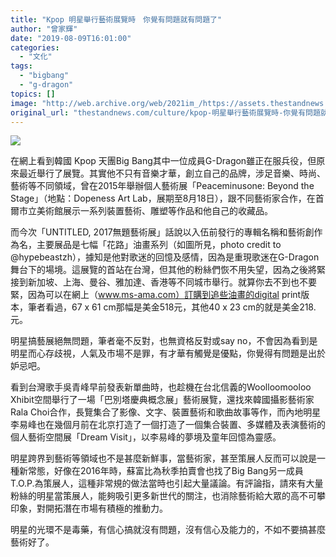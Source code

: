 ```yaml
---
title: "Kpop 明星舉行藝術展覽時　你覺有問題就有問題了"
author: "曾家輝"
date: "2019-08-09T16:01:00"
categories:
  - "文化"
tags:
  - "bigbang"
  - "g-dragon"
topics: []
image: "http://web.archive.org/web/2021im_/https://assets.thestandnews.com/media/photos/67704109_374490409932300_2113154653007904768_n_nUi7z.jpg"
original_url: "thestandnews.com/culture/kpop-明星舉行藝術展覽時-你覺有問題就有問題了"
---
```

![](http://web.archive.org/web/2021im_/https://assets.thestandnews.com/media/photos/67704109_374490409932300_2113154653007904768_n_nUi7z.jpg)

在網上看到韓國 Kpop 天團Big Bang其中一位成員G-Dragon雖正在服兵役，但原來最近舉行了展覽。其實他不只有音樂才華，創立自己的品牌，涉足音樂、時尚、藝術等不同領域，曾在2015年舉辦個人藝術展「Peaceminusone: Beyond the Stage」（地點：Dopeness Art Lab，展期至8月18日），跟不同藝術家合作，在首爾市立美術館展示一系列裝置藝術、雕塑等作品和他自己的收藏品。

而今次「UNTITLED, 2017無題藝術展」話說以入伍前發行的專輯名稱和藝術創作為名，主要展品是七幅「花路」油畫系列（如圖所見，photo credit to @hypebeastzh），據知是他對歌迷的回憶及感情，因為是重現歌迷在G-Dragon舞台下的場境。這展覽的首站在台灣，但其他的粉絲們恢不用失望，因為之後將緊接到新加坡、上海、曼谷、雅加達、香港等不同城市舉行。就算你去不到也不要緊，因為可以在網上（www.ms-ama.com）訂購到追些油畫的digital print版本，筆者看過，67 x 61 cm那幅是美金518元，其他40 x 23 cm的就是美金218.元。

明星搞藝展絕無問題，筆者毫不反對，也無資格反對或say no，不會因為看到是明星而心存歧視，人氣及市場不是罪，有才華有觸覺是優點，你覺得有問題是出於妒忌吧。

看到台灣歌手吳青峰早前發表新單曲時，也趁機在台北信義的Woolloomooloo Xhibit空間舉行了一場「巴別塔慶典概念展」藝術展覽，還找來韓國攝影藝術家Rala Choi合作，長覽集合了影像、文字、裝置藝術和歌曲故事等作，而內地明星李易峰也在幾個月前在北京打造了一個打造了一個集合裝置、多媒體及表演藝術的個人藝術空間展「Dream Visit」，以李易峰的夢境及童年回憶為靈感。

明星跨界到藝術等領域也不是甚麼新鮮事，當藝術家，甚至策展人反而可以說是一種新常態，好像在2016年時，蘇富比為秋季拍賣會也找了Big Bang另一成員T.O.P.為策展人，這種非常規的做法當時也引起大量議論。有評論指，請來有大量粉絲的明星當策展人，能夠吸引更多新世代的關注，也消除藝術給大眾的高不可攀印象，對開拓潛在市場有積極的推動力。

明星的光環不是毒藥，有信心搞就沒有問題，沒有信心及能力的，不如不要搞甚麼藝術好了。